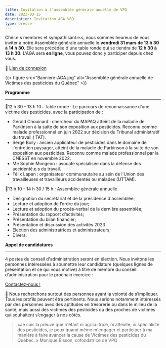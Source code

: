 ```yaml
---
title: Invitation à l'assemblée générale anuelle de VPQ
date: 2023-03-15
description: Invitation AGA VPQ
type: presse 
---
```


Chèr.e.s membres et sympathisant.e.s, nous sommes heureux de vous inviter à notre Assemblée générale annuelle le **vendredi 31 mars de 13 h 30 à 14 h 30.** Elle sera précédée d'une table ronde qui se tiendra de **12 h 30 à 13 h 30.**
L'AGA sera **en ligne**, vous pouvez donc y participer depuis chez vous.

🎦  [Lien de connexion](https://us06web.zoom.us/j/83847208154#success)<br/>

{{< figure src="Banniere-AGA.jpg" alt="Assemblée générale annuelle de Victimes des pesticides du Québec" >}}


**Programme**
________

📍12 h 30 - 13 h 10 : Table ronde : Le parcours de reconnaissance d’une victime des pesticides, avec la participation de :
- Gérald Chouinard : chercheur du MAPAQ atteint de la maladie de Parkinson à la suite de son exposition aux pesticides. Reconnu comme malade professionnel en juin 2022 sur décision du Tribunal administratif du travail ( TAT).  
- Serge Boily : ancien applicateur de pesticides dans le domaine de l'entretien paysager, atteint de la maladie de Parkinson à la suite de son exposition aux pesticides. Reconnu comme malade professionnel par la CNESST en novembre 2022.
- Me Sophie Mongeon : avocate spécialisée dans la défense des accidenté.e.s du travail.
- Félix Lapan : organisateur communautaire au sein de l'Union des travailleuses et travailleurs accidentés ou malades (UTTAM).


📍13  h 10 - 14 h 30 / 15 h : Assemblée générale annuelle
* Désignation du secrétariat et de la présidence d'assemblée;
* Lecture et adoption de l’ordre du jour;
* Lecture et adoption du procès-verbal de la dernière assemblée;
* Présentation du rapport d’activités;
* Présentation du bilan financier;
* Présentation et discussion des activités 2023
* Élection des administratrices et administrateurs;
* Divers.

**Appel de candidatures**
________

4 postes du conseil d'administration seront en élection. Nous invitons les personnes intéressées à soumettre leur candidature (quelques lignes de présentation et ce qui vous motive) à titre de membre du conseil d’administration pour le prochain exercice : 

[Contactez-nous !](https://www.victimespesticidesquebec.org/#contact)

📣 Nous recherchons surtout des personnes ayant la volonté de s’impliquer. Tous les profils peuvent être pertinents. Nous serions notamment intéressés par des personnes avec des aptitudes en trésorerie ou dans le milieu de la santé, mais aussi des victimes des pesticides ou des proches de victimes qui souhaitent s’engager à nos côtés.
 
> «Je suis la preuve que n'étant ni agricultrice, ni atteinte, ni spécialiste des pesticides, je peux quand même m'engager et participer à ma manière à faire avancer la cause de Victimes des pesticides du Québec. »
Monique Bisson, cofondatrice de VPQ
